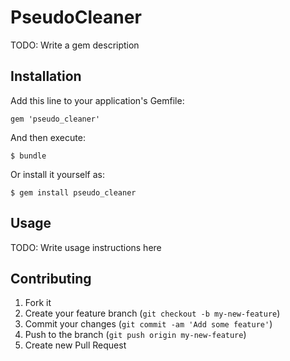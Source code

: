 # PseudoCleaner

TODO: Write a gem description

## Installation

Add this line to your application's Gemfile:

    gem 'pseudo_cleaner'

And then execute:

    $ bundle

Or install it yourself as:

    $ gem install pseudo_cleaner

## Usage

TODO: Write usage instructions here

## Contributing

1. Fork it
2. Create your feature branch (`git checkout -b my-new-feature`)
3. Commit your changes (`git commit -am 'Add some feature'`)
4. Push to the branch (`git push origin my-new-feature`)
5. Create new Pull Request
